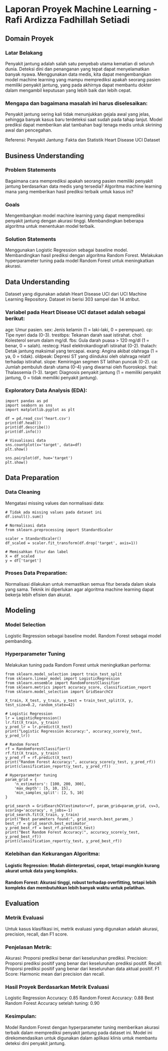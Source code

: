 # Laporan Proyek Machine Learning - Rafi Ardizza Fadhillah Setiadi
## Domain Proyek
### Latar Belakang
Penyakit jantung adalah salah satu penyebab utama kematian di seluruh dunia. Deteksi dini dan penanganan yang tepat dapat menyelamatkan banyak nyawa. Menggunakan data medis, kita dapat mengembangkan model machine learning yang mampu memprediksi apakah seorang pasien memiliki penyakit jantung, yang pada akhirnya dapat membantu dokter dalam mengambil keputusan yang lebih baik dan lebih cepat.

### Mengapa dan bagaimana masalah ini harus diselesaikan:
Penyakit jantung sering kali tidak menunjukkan gejala awal yang jelas, sehingga banyak kasus baru terdeteksi saat sudah pada tahap lanjut.
Model prediksi dapat memberikan alat tambahan bagi tenaga medis untuk skrining awal dan pencegahan.

Referensi:
Penyakit Jantung: Fakta dan Statistik
Heart Disease UCI Dataset

## Business Understanding
### Problem Statements
Bagaimana cara memprediksi apakah seorang pasien memiliki penyakit jantung berdasarkan data medis yang tersedia?
Algoritma machine learning mana yang memberikan hasil prediksi terbaik untuk kasus ini?

### Goals
Mengembangkan model machine learning yang dapat memprediksi penyakit jantung dengan akurasi tinggi.
Membandingkan beberapa algoritma untuk menentukan model terbaik.

### Solution Statements
Menggunakan Logistic Regression sebagai baseline model.
Membandingkan hasil prediksi dengan algoritma Random Forest.
Melakukan hyperparameter tuning pada model Random Forest untuk meningkatkan akurasi.

## Data Understanding
Dataset yang digunakan adalah Heart Disease UCI dari UCI Machine Learning Repository. Dataset ini berisi 303 sampel dan 14 atribut.

### Variabel pada Heart Disease UCI dataset adalah sebagai berikut:
age: Umur pasien.
sex: Jenis kelamin (1 = laki-laki, 0 = perempuan).
cp: Tipe nyeri dada (0-3).
trestbps: Tekanan darah saat istirahat.
chol: Kolesterol serum dalam mg/dl.
fbs: Gula darah puasa > 120 mg/dl (1 = benar, 0 = salah).
restecg: Hasil elektrokardiografi istirahat (0-2).
thalach: Detak jantung maksimal yang tercapai.
exang: Angina akibat olahraga (1 = ya, 0 = tidak).
oldpeak: Depresi ST yang diinduksi oleh olahraga relatif terhadap istirahat.
slope: Kemiringan segmen ST latihan puncak (0-2).
ca: Jumlah pembuluh darah utama (0-4) yang diwarnai oleh fluoroskopi.
thal: Thalassemia (1-3).
target: Diagnosis penyakit jantung (1 = memiliki penyakit jantung, 0 = tidak memiliki penyakit jantung).

### Exploratory Data Analysis (EDA):
```
import pandas as pd
import seaborn as sns
import matplotlib.pyplot as plt

df = pd.read_csv('heart.csv')
print(df.head())
print(df.describe())
print(df.info())

# Visualisasi data
sns.countplot(x='target', data=df)
plt.show()

sns.pairplot(df, hue='target')
plt.show()
```

## Data Preparation
### Data Cleaning
Mengatasi missing values dan normalisasi data:
```
# Tidak ada missing values pada dataset ini
df.isnull().sum()

# Normalisasi data
from sklearn.preprocessing import StandardScaler

scaler = StandardScaler()
df_scaled = scaler.fit_transform(df.drop('target', axis=1))

# Memisahkan fitur dan label
X = df_scaled
y = df['target']
```

### Proses Data Preparation:
Normalisasi dilakukan untuk memastikan semua fitur berada dalam skala yang sama.
Teknik ini diperlukan agar algoritma machine learning dapat bekerja lebih efisien dan akurat.

## Modeling
### Model Selection
Logistic Regression sebagai baseline model.
Random Forest sebagai model pembanding.

### Hyperparameter Tuning
Melakukan tuning pada Random Forest untuk meningkatkan performa:
```
from sklearn.model_selection import train_test_split
from sklearn.linear_model import LogisticRegression
from sklearn.ensemble import RandomForestClassifier
from sklearn.metrics import accuracy_score, classification_report
from sklearn.model_selection import GridSearchCV

X_train, X_test, y_train, y_test = train_test_split(X, y, test_size=0.2, random_state=42)

# Logistic Regression
lr = LogisticRegression()
lr.fit(X_train, y_train)
y_pred_lr = lr.predict(X_test)
print("Logistic Regression Accuracy:", accuracy_score(y_test, y_pred_lr))

# Random Forest
rf = RandomForestClassifier()
rf.fit(X_train, y_train)
y_pred_rf = rf.predict(X_test)
print("Random Forest Accuracy:", accuracy_score(y_test, y_pred_rf))
print(classification_report(y_test, y_pred_rf))

# Hyperparameter tuning
param_grid = {
    'n_estimators': [100, 200, 300],
    'max_depth': [5, 10, 15],
    'min_samples_split': [2, 5, 10]
}

grid_search = GridSearchCV(estimator=rf, param_grid=param_grid, cv=3, scoring='accuracy', n_jobs=-1)
grid_search.fit(X_train, y_train)
print("Best parameters found:", grid_search.best_params_)
best_rf = grid_search.best_estimator_
y_pred_best_rf = best_rf.predict(X_test)
print("Best Random Forest Accuracy:", accuracy_score(y_test, y_pred_best_rf))
print(classification_report(y_test, y_pred_best_rf))
```

### Kelebihan dan Kekurangan Algoritma:
#### Logistic Regression: Mudah diinterpretasi, cepat, tetapi mungkin kurang akurat untuk data yang kompleks.
#### Random Forest: Akurasi tinggi, robust terhadap overfitting, tetapi lebih kompleks dan membutuhkan lebih banyak waktu untuk pelatihan.

## Evaluation
### Metrik Evaluasi
Untuk kasus klasifikasi ini, metrik evaluasi yang digunakan adalah akurasi, precision, recall, dan F1 score.

### Penjelasan Metrik:
Akurasi: Proporsi prediksi benar dari keseluruhan prediksi.
Precision: Proporsi prediksi positif yang benar dari keseluruhan prediksi positif.
Recall: Proporsi prediksi positif yang benar dari keseluruhan data aktual positif.
F1 Score: Harmonic mean dari precision dan recall.

### Hasil Proyek Berdasarkan Metrik Evaluasi
Logistic Regression Accuracy: 0.85
Random Forest Accuracy: 0.88
Best Random Forest Accuracy setelah tuning: 0.90

### Kesimpulan:
Model Random Forest dengan hyperparameter tuning memberikan akurasi terbaik dalam memprediksi penyakit jantung pada dataset ini. Model ini direkomendasikan untuk digunakan dalam aplikasi klinis untuk membantu deteksi dini penyakit jantung.
